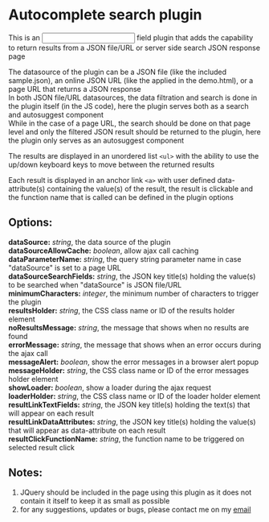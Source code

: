 # Autocomplete search plugin
This is an <input> field plugin that adds the capability to return results from a JSON file/URL or server side search JSON response page

The datasource of the plugin can be a JSON file (like the included sample.json), an online JSON URL (like the applied in the demo.html), or a page URL that returns a JSON response  
In both JSON file/URL datasources, the data filtration and search is done in the plugin itself (in the JS code), here the plugin serves both as a search and autosuggest component  
While in the case of a page URL, the search should be done on that page level and only the filtered JSON result should be returned to the plugin, here the plugin only serves as an autosuggest component

The results are displayed in an unordered list `<ul>` with the ability to use the up/down keyboard keys to move between the returned results

Each result is displayed in an anchor link `<a>` with user defined data-attribute(s) containing the value(s) of the result, the result is clickable and the function name that is called can be defined in the plugin options
  
  
Options:
---------
**dataSource:** *string*, the data source of the plugin  
**dataSourceAllowCache:** *boolean*, allow ajax call caching  
**dataParameterName:** *string*, the query string parameter name in case "dataSource" is set to a page URL  
**dataSourceSearchFields:** *string*, the JSON key title(s) holding the value(s) to be searched when "dataSource" is JSON file/URL  
**minimumCharacters:** *integer*, the minimum number of characters to trigger the plugin  
**resultsHolder:** *string*, the CSS class name or ID of the results holder element  
**noResultsMessage:** *string*, the message that shows when no results are found  
**errorMessage:** *string*, the message that shows when an error occurs during the ajax call  
**messageAlert:** *boolean*, show the error messages in a browser alert popup  
**messageHolder:** *string*, the CSS class name or ID of the error messages holder element  
**showLoader:** *boolean*, show a loader during the ajax request  
**loaderHolder:** *string*, the CSS class name or ID of the loader holder element  
**resultLinkTextFields:** *string*, the JSON key title(s) holding the text(s) that will appear on each result  
**resultLinkDataAttributes:** *string*, the JSON key title(s) holding the value(s) that will appear as data-attribute on each result  
**resultClickFunctionName:** *string*, the function name to be triggered on selected result click
  
  
Notes:
-------
1. JQuery should be included in the page using this plugin as it does not contain it itself to keep it as small as possible
2. for any suggestions, updates or bugs, please contact me on my [email](mailto:hisham.tj@gmail.com "Email")
